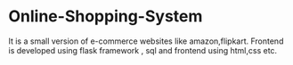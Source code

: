 # Online-Shopping-System

It is a small version of e-commerce websites like amazon,flipkart. Frontend is developed using flask framework , sql  and frontend using html,css etc.

